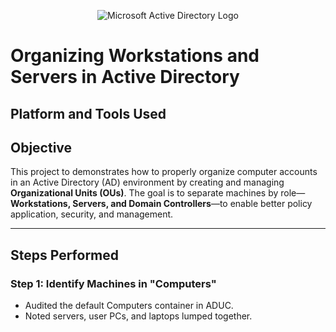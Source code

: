 <p align="center">
<img src="https://i.imgur.com/pU5A58S.png" alt="Microsoft Active Directory Logo"/>

# Organizing Workstations and Servers in Active Directory

## Platform and Tools Used

## Objective 
This project to demonstrates how to properly organize computer accounts in an Active Directory (AD) environment by creating and managing **Organizational Units (OUs)**. The goal is to separate machines by role—**Workstations, Servers, and Domain Controllers**—to enable better policy application, security, and management.
___

 ## Steps Performed

 ###  Step 1: Identify Machines in "Computers"
- Audited the default Computers container in ADUC.
- Noted servers, user PCs, and laptops lumped together.
